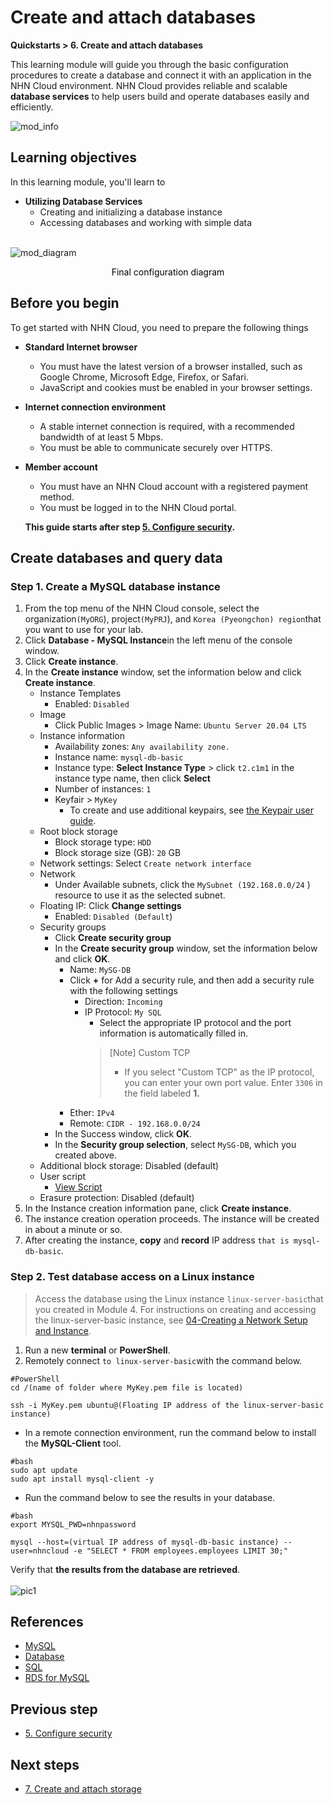 # Create and attach databases
**Quickstarts > 6. Create and attach databases**

This learning module will guide you through the basic configuration procedures to create a database and connect it with an application in the NHN Cloud environment. NHN Cloud provides reliable and scalable **database services** to help users build and operate databases easily and efficiently.

![mod_info](https://kr1-api-object-storage.nhncloudservice.com/v1/AUTH_2acdfabf4efe4efc8a04c00b348110c9/cdn_origin/prod_cloud_quickstarts/module_info/%EB%8D%B0%EC%9D%B4%ED%84%B0%EB%B2%A0%EC%9D%B4%EC%8A%A4%20%EC%83%9D%EC%84%B1%20%EB%B0%8F%20%EC%97%B0%EA%B2%B0.png)
## Learning objectives

In this learning module, you'll learn to

* **Utilizing Database Services**
    * Creating and initializing a database instance
    * Accessing databases and working with simple data
<br></br>

![mod_diagram](https://kr1-api-object-storage.nhncloudservice.com/v1/AUTH_2acdfabf4efe4efc8a04c00b348110c9/cdn_origin/prod_cloud_quickstarts/%EB%AA%A8%EB%93%88%206.%20%EB%8D%B0%EC%9D%B4%ED%84%B0%EB%B2%A0%EC%9D%B4%EC%8A%A4%20%EC%83%9D%EC%84%B1%20%EB%B0%8F%20%EC%97%B0%EA%B2%B0.png)

<p style="text-align: center; color: black;">Final configuration diagram</p>

## Before you begin

To get started with NHN Cloud, you need to prepare the following things

* **Standard Internet browser**
    * You must have the latest version of a browser installed, such as Google Chrome, Microsoft Edge, Firefox, or Safari.
    * JavaScript and cookies must be enabled in your browser settings.
* **Internet connection environment**
    * A stable internet connection is required, with a recommended bandwidth of at least 5 Mbps.
    * You must be able to communicate securely over HTTPS.
* **Member account**
    * You must have an NHN Cloud account with a registered payment method.
    * You must be logged in to the NHN Cloud portal.

    **This guide starts after step [5. Configure security](https://docs.nhncloud.com/en/quickstarts/en/configure-security/).**

## Create databases and query data

### Step 1. Create a MySQL database instance

1. From the top menu of the NHN Cloud console, select the organization`(MyORG`), project`(MyPRJ`), and `Korea (Pyeongchon) region`that you want to use for your lab.
2. Click **Database - MySQL Instance**in the left menu of the console window.
3. Click **Create instance**.
4. In the **Create instance** window, set the information below and click **Create instance**.
    * Instance Templates
        * Enabled: `Disabled`
    * Image
        * Click Public Images > Image Name: `Ubuntu Server 20.04 LTS` 
    * Instance information
        * Availability zones: `Any availability zone.`
        * Instance name: `mysql-db-basic`
        * Instance type: **Select Instance Type** > click `t2.c1m1` in the instance type name, then click **Select** 
        * Number of instances: `1`
        * Keyfair > `MyKey`
            * To create and use additional keypairs, see [the Keypair user guide](https://docs.nhncloud.com/en/Compute/Instance/en/console-guide/#_21).
    * Root block storage
        * Block storage type: `HDD`
        * Block storage size (GB): `20` GB
    * Network settings: Select `Create network interface` 
    * Network
        * Under Available subnets, click the `MySubnet (192.168.0.0/24` ) resource to use it as the selected subnet.
    * Floating IP: Click **Change settings** 
        * Enabled: `Disabled (Default`)
    * Security groups
        * Click **Create security group** 
        * In the **Create security group** window, set the information below and click **OK**.
            * Name: `MySG-DB`
            * Click **+** for Add a security rule, and then add a security rule with the following settings
                * Direction: `Incoming`
                * IP Protocol: `My SQL`
                    * Select the appropriate IP protocol and the port information is automatically filled in.
                    > [Note] Custom TCP
                    >
                    > * If you select "Custom TCP" as the IP protocol, you can enter your own port value. Enter `3306` in the field labeled **1.**
            * Ether: `IPv4`
            * Remote: `CIDR - 192.168.0.0/24`
        * In the Success window, click **OK**.
        * In the **Security group selection**, select `MySG-DB`, which you created above.
    * Additional block storage: Disabled (default)
    * User script
        * [View Script](https://kr1-api-object-storage.nhncloudservice.com/v1/AUTH_2acdfabf4efe4efc8a04c00b348110c9/cdn_origin/prod_cloud_quickstarts/content_image/create-database-script.txt)
    * Erasure protection: Disabled (default)
4. In the Instance creation information pane, click **Create instance**.
5. The instance creation operation proceeds. The instance will be created in about a minute or so.
6. After creating the instance, **copy** and **record** IP address `that is mysql-db-basic`.

### Step 2. Test database access on a Linux instance

> Access the database using the Linux instance `linux-server-basic`that you created in Module 4. For instructions on creating and accessing the linux-server-basic instance, see [04-Creating a Network Setup and Instance](https://docs.nhncloud.com/en/quickstarts/en/network-setup/).

1. Run a new **terminal** or **PowerShell**.
2. Remotely connect `to linux-server-basic`with the command below.

```
#PowerShell
cd /(name of folder where MyKey.pem file is located)
```
```
ssh -i MyKey.pem ubuntu@(Floating IP address of the linux-server-basic instance)
```

* In a remote connection environment, run the command below to install the **MySQL-Client** tool.
```
#bash
sudo apt update 
sudo apt install mysql-client -y
```

* Run the command below to see the results in your database.
```
#bash
export MYSQL_PWD=nhnpassword
```
```
mysql --host=(virtual IP address of mysql-db-basic instance) --user=nhncloud -e "SELECT * FROM employees.employees LIMIT 30;"
```

Verify that **the results from the database are retrieved**.
<br></br>
![pic1](https://kr1-api-object-storage.nhncloudservice.com/v1/AUTH_2acdfabf4efe4efc8a04c00b348110c9/cdn_origin/prod_cloud_quickstarts/content_image/%EB%8D%B0%EC%9D%B4%ED%84%B0%EB%B2%A0%EC%9D%B4%EC%8A%A4%20%EC%83%9D%EC%84%B1%20%EB%B0%8F%20%EC%97%B0%EA%B2%B0_%EC%9E%91%EC%97%852.png)

## References

* [MySQL](https://en.wikipedia.org/wiki/MySQL)
* [Database](https://en.wikipedia.org/wiki/Database)
* [SQL](https://en.wikipedia.org/wiki/SQL)
* [RDS for MySQL](https://docs.nhncloud.com/en/Database/RDS%20for%20MySQL/en/overview/)

## Previous step

* [5. Configure security](https://docs.nhncloud.com/en/quickstarts/en/configure-security/)

## Next steps

* [7. Create and attach storage](https://docs.nhncloud.com/en/quickstarts/en/create-storage/)
